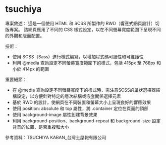 # tsuchiya 

專案敘述：
這是一個使用 HTML 和 SCSS 所製作的 RWD（響應式網頁設計）切版專案。
該網頁應用了不同的 CSS 樣式設定，以在不同螢幕寬度範圍下呈現不同的外觀和版面配置。

技術：
- 使用 SCSS（Sass）進行樣式編寫，以增加程式碼可讀性和可維護性
- 利用 @media 查詢設定不同螢幕寬度範圍下的樣式，包括 415px 至 768px 和小於 414px 的範圍
  
重要細節：
- 在 @media 查詢設定不同螢幕寬度下的樣式時，需注意SCSS的巢狀選擇器結構設定，以方便針對特定的層次結構或嵌套關係選擇元素
- 基於 RWD 的設計，使網頁在不同裝置和螢幕大小上呈現良好的響應效果
- 使用 position: absolute 和 top 屬性，將 .container 定位在頁面的頂部
- 使用 background-image 屬性創建背景效果
- 利用 background-position、background-repeat 和 background-size 設定背景的位置、是否重複和大小

參考資料：TSUCHIYA KABAN_台灣土屋鞄有限公司

